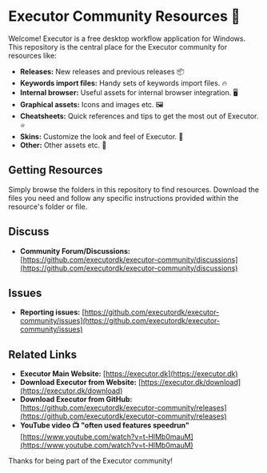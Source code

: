 # Executor Community Resources 🚀

Welcome! Executor is a free desktop workflow application for Windows.
This repository is the central place for the Executor community for resources like:

*   **Releases:** New releases and previous releases 📦
*   **Keywords import files:** Handy sets of keywords import files. 🔥
*   **Internal browser:** Useful assets for internal browser integration. 🖥
*   **Graphical assets:** Icons and images etc. 🖼
*   **Cheatsheets:** Quick references and tips to get the most out of Executor. ⭐
*   **Skins:** Customize the look and feel of Executor. 🎨
*   **Other:** Other assets etc. 📃

## Getting Resources

Simply browse the folders in this repository to find resources. Download the files you need and follow any specific instructions provided within the resource's folder or file.

## Discuss

*   **Community Forum/Discussions:** [https://github.com/executordk/executor-community/discussions](https://github.com/executordk/executor-community/discussions)

## Issues

*   **Reporting issues:** [https://github.com/executordk/executor-community/issues](https://github.com/executordk/executor-community/issues)

## Related Links

*   **Executor Main Website:** [https://executor.dk](https://executor.dk)
*   **Download Executor from Website:** [https://executor.dk/download](https://executor.dk/download)
*   **Download Executor from GitHub:** [https://github.com/executordk/executor-community/releases](https://github.com/executordk/executor-community/releases)
*   **YouTube video 📺 "often used features speedrun"** [https://www.youtube.com/watch?v=t-HlMb0mauM](https://www.youtube.com/watch?v=t-HlMb0mauM)

Thanks for being part of the Executor community!
